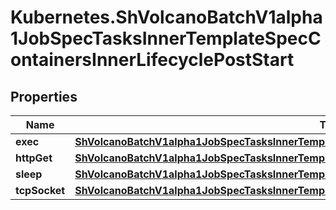 # Kubernetes.ShVolcanoBatchV1alpha1JobSpecTasksInnerTemplateSpecContainersInnerLifecyclePostStart

## Properties

Name | Type | Description | Notes
------------ | ------------- | ------------- | -------------
**exec** | [**ShVolcanoBatchV1alpha1JobSpecTasksInnerTemplateSpecContainersInnerLifecyclePostStartExec**](ShVolcanoBatchV1alpha1JobSpecTasksInnerTemplateSpecContainersInnerLifecyclePostStartExec.md) |  | [optional] 
**httpGet** | [**ShVolcanoBatchV1alpha1JobSpecTasksInnerTemplateSpecContainersInnerLifecyclePostStartHttpGet**](ShVolcanoBatchV1alpha1JobSpecTasksInnerTemplateSpecContainersInnerLifecyclePostStartHttpGet.md) |  | [optional] 
**sleep** | [**ShVolcanoBatchV1alpha1JobSpecTasksInnerTemplateSpecContainersInnerLifecyclePostStartSleep**](ShVolcanoBatchV1alpha1JobSpecTasksInnerTemplateSpecContainersInnerLifecyclePostStartSleep.md) |  | [optional] 
**tcpSocket** | [**ShVolcanoBatchV1alpha1JobSpecTasksInnerTemplateSpecContainersInnerLifecyclePostStartTcpSocket**](ShVolcanoBatchV1alpha1JobSpecTasksInnerTemplateSpecContainersInnerLifecyclePostStartTcpSocket.md) |  | [optional] 


